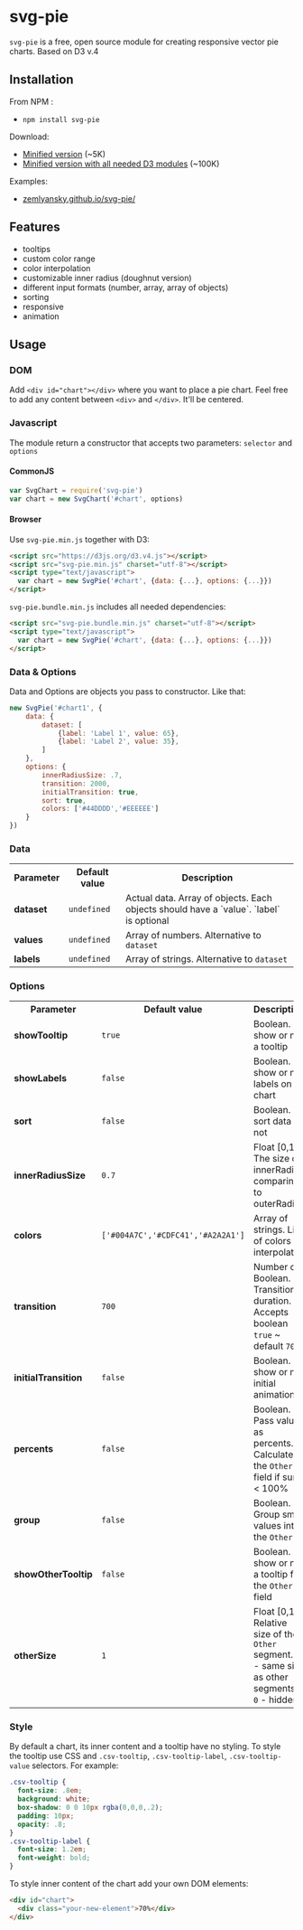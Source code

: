 svg-pie
=======
`svg-pie` is a free, open source module for creating responsive vector pie charts. Based on D3 v.4

Installation  
------------
From NPM :
* `npm install svg-pie`

Download:
* [Minified version](https://raw.githubusercontent.com/zemlyansky/svg-pie/master/svg-pie.min.js) (~5K)
* [Minified version with all needed D3 modules](https://raw.githubusercontent.com/zemlyansky/svg-pie/master/svg-pie.bundle.min.js) (~100K)

Examples:
* [zemlyansky.github.io/svg-pie/](http://zemlyansky.github.io/svg-pie/)

Features
--------
* tooltips
* custom color range
* color interpolation
* customizable inner radius (doughnut version)
* different input formats (number, array, array of objects)
* sorting
* responsive
* animation

Usage
-----

### DOM
Add `<div id="chart"></div>` where you want to place a pie chart.
Feel free to add any content between `<div>` and `</div>`. It'll be centered.

### Javascript   
The module return a constructor that accepts two parameters: `selector` and `options`

#### CommonJS
```javascript
var SvgChart = require('svg-pie')
var chart = new SvgChart('#chart', options)
```
#### Browser
Use `svg-pie.min.js` together with D3:
```html
<script src="https://d3js.org/d3.v4.js"></script>
<script src="svg-pie.min.js" charset="utf-8"></script>
<script type="text/javascript">
  var chart = new SvgPie('#chart', {data: {...}, options: {...}})
</script>
```

`svg-pie.bundle.min.js` includes all needed dependencies:
```html
<script src="svg-pie.bundle.min.js" charset="utf-8"></script>
<script type="text/javascript">
  var chart = new SvgPie('#chart', {data: {...}, options: {...}})
</script>
```

### Data & Options
Data and Options are objects you pass to constructor. Like that:
```javascript
new SvgPie('#chart1', {
    data: {
        dataset: [
            {label: 'Label 1', value: 65},
            {label: 'Label 2', value: 35},
        ]
    },
    options: {
        innerRadiusSize: .7,
        transition: 2000,
        initialTransition: true,
        sort: true,
        colors: ['#44DDDD','#EEEEEE']
    }
})
```
### Data
<table>
    <tr>
        <th>Parameter</th>
        <th>Default value</th>
        <th>Description</th>
    </tr>
    <tr>
        <td><strong>dataset</strong></td>
        <td><code>undefined</code></td>
        <td>Actual data. Array of objects. Each objects should have a `value`. `label` is optional</td>
    </tr>
    <tr>
        <td><strong>values</strong></td>
        <td><code>undefined</code></td>
        <td>Array of numbers. Alternative to <code>dataset</code></td>
    </tr>
    <tr>
        <td><strong>labels</strong></td>
        <td><code>undefined</code></td>
        <td>Array of strings. Alternative to <code>dataset</code></td>
    </tr>
    <tr>
</table>

### Options
<table>
    <tr>
        <th>Parameter</th>
        <th>Default value</th>
        <th>Description</th>
    </tr>
        <td><strong>showTooltip</strong></td>
        <td><code>true</code></td>
        <td>Boolean. To show or not a tooltip</td>
    </tr>
    <tr>
        <td><strong>showLabels</strong></td>
        <td><code>false</code></td>
        <td>Boolean. To show or not labels on a chart</td>
    </tr>
    <tr>
        <td><strong>sort</strong></td>
        <td><code>false</code></td>
        <td>Boolean. To sort data or not</td>
    </tr>
    <tr>
        <td><strong>innerRadiusSize</strong></td>
        <td><code>0.7</code></td>
        <td>Float [0,1]. The size of innerRadius comparing to outerRadius</td>
    </tr>
    <tr>
        <td><strong>colors</strong></td>
        <td><code>['#004A7C','#CDFC41','#A2A2A1']</code></td>
        <td>Array of strings. List of colors to interpolate </td>
    </tr>
    <tr>
        <td><strong>transition</strong></td>
        <td><code>700</code></td>
        <td>Number or Boolean. Transition duration. Accepts boolean <code>true</code> ~ default <code>700</code></td>
    </tr>
    <tr>
        <td><strong>initialTransition</strong></td>
        <td><code>false</code></td>
        <td>Boolean. To show or not initial animation</td>
    </tr>
    <tr>
        <td><strong>percents</strong></td>
        <td><code>false</code></td>
        <td>Boolean. Pass values as percents. Calculates the <code>Other</code> field if sum < 100%</td>
    </tr>
    <tr>
        <td><strong>group</strong></td>
        <td><code>false</code></td>
        <td>Boolean. Group small values into the <code>Other</code></td>
    </tr>    
    <tr>
        <td><strong>showOtherTooltip</strong></td>
        <td><code>false</code></td>
        <td>Boolean. To show or not a tooltip for the <code>Other</code> field</td>
    </tr>
    <tr>
        <td><strong>otherSize</strong></td>
        <td><code>1</code></td>
        <td>Float [0,1]. Relative size of the <code>Other</code> segment. <code>1</code> - same size as other segments. <code>0</code> - hidden</td>
    </tr>
</table>

### Style
By default a chart, its inner content and a tooltip have no styling.
To style the tooltip use CSS and `.csv-tooltip`, `.csv-tooltip-label`, `.csv-tooltip-value` selectors.
For example:
```CSS
.csv-tooltip {
  font-size: .8em;
  background: white;
  box-shadow: 0 0 10px rgba(0,0,0,.2);
  padding: 10px;
  opacity: .8;
}
.csv-tooltip-label {
  font-size: 1.2em;
  font-weight: bold;
}
```

To style inner content of the chart add your own DOM elements:
```html
<div id="chart">
  <div class="your-new-element">70%</div>
</div>
```
